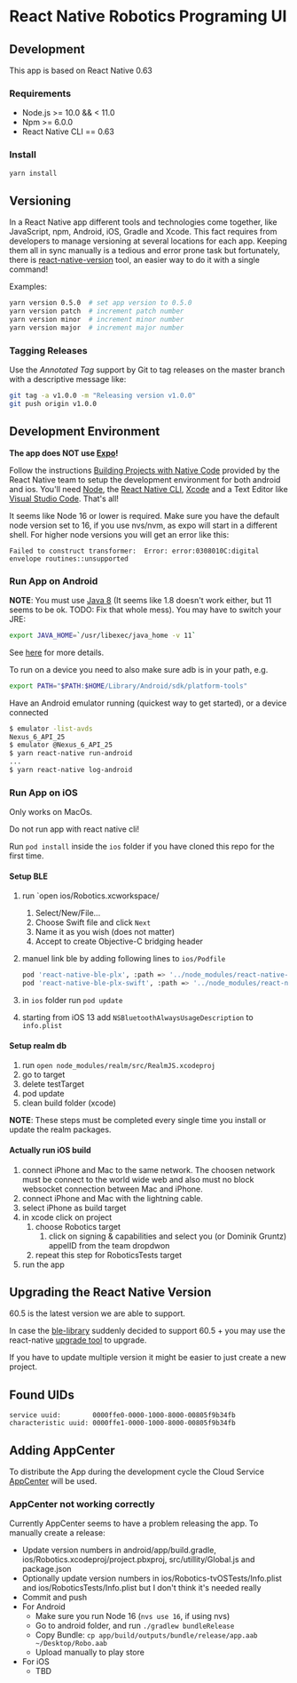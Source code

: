 # React Native Robotics Programing UI

## Development

This app is based on React Native 0.63

### Requirements

* Node.js  >= 10.0 && < 11.0
* Npm >= 6.0.0
* React Native CLI == 0.63

### Install

```sh
yarn install
```

## Versioning

In a React Native app different tools and technologies come together, like JavaScript, npm, Android, iOS, Gradle and Xcode. This fact requires from developers to manage versioning at several locations for each app. Keeping them all in sync manually is a tedious and error prone task but fortunately, there is [react-native-version](https://www.andreadelis.com/react-native-app-versioning/) tool, an easier way to do it with a single command!

Examples:

```sh
yarn version 0.5.0  # set app version to 0.5.0
yarn version patch  # increment patch number
yarn version minor  # increment minor number
yarn version major  # increment major number
```

### Tagging Releases

Use the *Annotated Tag* support by Git to tag releases on the master branch with a descriptive message like:

```sh
git tag -a v1.0.0 -m "Releasing version v1.0.0"
git push origin v1.0.0
```

## Development Environment

**The app does NOT use [Expo](https://expo.io/)!**

Follow the instructions [Building Projects with Native Code](https://facebook.github.io/react-native/docs/getting-started) provided by the React Native team to setup the development environment for both android and ios. You'll need [Node](https://nodejs.org/en/download/), the [React Native CLI](https://facebook.github.io/react-native/docs/getting-started#the-react-native-cli), [Xcode](https://itunes.apple.com/us/app/xcode/id497799835?mt=12) and a Text Editor like [Visual Studio Code](https://code.visualstudio.com/). That's all!  

It seems like Node 16 or lower is required. Make sure you have the default node version set to 16, if you use nvs/nvm, as expo will start in a different shell. For higher node versions you will get
an error like this:

```plain
Failed to construct transformer:  Error: error:0308010C:digital envelope routines::unsupported
```

### Run App on Android

**NOTE**: You must use [Java 8](https://facebook.github.io/react-native/docs/getting-started#java-development-kit) (It seems like 1.8 doesn't work either, but 11 seems to be ok. TODO: Fix that whole mess). You may have to switch your JRE:

```sh
export JAVA_HOME=`/usr/libexec/java_home -v 11`
```

See [here](https://medium.com/@devkosal/switching-java-jdk-versions-on-macos-80bc868e686a) for more details.

To run on a device you need to also make sure adb is in your path, e.g.

```sh
export PATH="$PATH:$HOME/Library/Android/sdk/platform-tools"
```

Have an Android emulator running (quickest way to get started), or a device connected

```sh
$ emulator -list-avds
Nexus_6_API_25
$ emulator @Nexus_6_API_25
$ yarn react-native run-android
...
$ yarn react-native log-android
```

### Run App on iOS

Only works on MacOs.

Do not run app with react native cli!

Run `pod install` inside the `ios` folder if you have cloned this repo for the first time.

#### Setup BLE

1. run `open ios/Robotics.xcworkspace/
    1. Select/New/File...
    2. Choose Swift file and click `Next`
    3. Name it as you wish (does not matter)
    4. Accept to create Objective-C bridging header
2. manuel link ble by adding following lines to `ios/Podfile`

    ```sh
    pod 'react-native-ble-plx', :path => '../node_modules/react-native-ble-plx'
    pod 'react-native-ble-plx-swift', :path => '../node_modules/react-native-ble-plx'
    ```

3. in `ios` folder run `pod update`
4. starting from iOS 13 add `NSBluetoothAlwaysUsageDescription` to `info.plist`

#### Setup realm db

1. run `open node_modules/realm/src/RealmJS.xcodeproj`
2. go to target
3. delete testTarget
4. pod update
5. clean build folder (xcode)

**NOTE**: These steps must be completed every single time you install or update the realm packages.

#### Actually run iOS build

1. connect iPhone and Mac to the same network. The choosen network must be connect to the world wide web and also must no block websocket connection between Mac and iPhone.
2. connect iPhone and Mac with the lightning cable.
3. select  iPhone as build target
4. in xcode click on project
    1. choose Robotics target
        1. click on signing & capabilities and select you (or Dominik Gruntz) appelID from the team dropdwon
    2. repeat this step for RoboticsTests target
5. run the app

## Upgrading the React Native Version

60.5 is the latest version we are able to support.

In case the [ble-library](https://github.com/Polidea/react-native-ble-plx) suddenly decided to support 60.5 + you may use the react-native [upgrade tool](https://facebook.github.io/react-native/docs/upgrading) to upgrade.

If you have to update multiple version it might be easier to just create a new project.

## Found UIDs

```plain
service uuid:        0000ffe0-0000-1000-8000-00805f9b34fb
characteristic uuid: 0000ffe1-0000-1000-8000-00805f9b34fb
```

## Adding AppCenter

To distribute the App during the development cycle the Cloud Service [AppCenter](https://visualstudio.microsoft.com/de/app-center/) will be used.

### AppCenter not working correctly

Currently AppCenter seems to have a problem releasing the app. To manually create a release:

* Update version numbers in android/app/build.gradle, ios/Robotics.xcodeproj/project.pbxproj, src/utillity/Global.js and package.json
* Optionally update version numbers in ios/Robotics-tvOSTests/Info.plist and ios/RoboticsTests/Info.plist but I don't think it's needed really
* Commit and push
* For Android
  * Make sure you run Node 16 (`nvs use 16`, if using nvs)
  * Go to android folder, and run `./gradlew bundleRelease`
  * Copy Bundle: `cp app/build/outputs/bundle/release/app.aab ~/Desktop/Robo.aab`
  * Upload manually to play store
* For iOS
  * TBD
